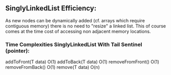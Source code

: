 ## SinglyLinkedList Efficiency:

As new nodes can be dynamically added (cf. arrays which require contiguous memory) there is no need to "resize" a linked list. This of course comes at the time cost of accessing non adjacent memory locations.

### Time Complexities SinglyLinkedList With Tail Sentinel (pointer):

addToFront(T data)  O(1)
addToBack(T data)   O(1)
removeFromFront()   O(1)
removeFromBack()    O(1)
remove(T data)      O(n)
